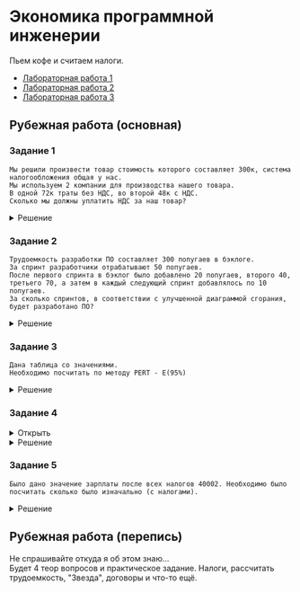 # Экономика программной инженерии
Пьем кофе и считаем налоги.

+ [Лабораторная работа 1](./LAB_1)
+ [Лабораторная работа 2](./LAB_2)
+ [Лабораторная работа 3](./LAB_3)

## Рубежная работа (основная)
### Задание 1
```
Мы решили произвести товар стоимость которого составляет 300к, система налогообложения общая у нас.
Мы используем 2 компании для производства нашего товара.
В одной 72к траты без НДС, во второй 48к с НДС.
Сколько мы должны уплатить НДС за наш товар?
```
<details>
  <summary>Решение</summary>

```
300к - без НДС, 60к будет НДС т.к. 20%
_____________________________________
72к и 48к - это входит в стоимость разработки выше.
48к - с НДС -> значит НДС = 48000 - 48000 / 1.2 = 8к
72к - без НДС -> значит НДС = 72000 * 0.2 = 14.4к
60к - 8к - 14.4к = 37.6к

Ответ: 37600
```
  
</details>

### Задание 2
```
Трудоемкость разработки ПО составляет 300 попугаев в бэклоге. 
За спринт разработчики отрабатывают 50 попугаев. 
После первого спринта в бэклог было добавлено 20 попугаев, второго 40, третьего 70, а затем в каждый следующий спринт добавлялось по 10 попугаев. 
За сколько спринтов, в соответствии с улучшенной диаграммой сгорания, будет разработано ПО?
```

<details>
  <summary>Решение</summary>

```
300 - (50 - 20) - (50 - 40) - (50 - 70) = 280 (уже 3 дня запомнили)
280 / (50 - 10) = 7 (еще дни запомнили)
7 + 3 = 10

Ответ: 10
```
  
</details>

### Задание 3
```
Дана таблица со значениями.
Необходимо посчитать по методу PERT - E(95%)
```

<details>
  <summary>Решение</summary>

```
E1 = (4 * 24 + 24 + 40) / 6 = 80 / 3
E2 = 52 / 3
E3 = 58 / 3
SUM_E = 190 / 3

CKO1 = (8 / 3)^2 = 64 / 9
CKO2 = (4)^2 = 16
CKO3 = (14 / 3)^2 = 196 / 9
SUM_CKO = sqrt(404 / 9) = 2 * sqrt(101) / 3

E(95%) = SUM_E + 2 * SUM_СКО = 190 / 3 + 2 * (2 * sqrt(101) / 3) = 76.73...

Ответ: 77
```
  
</details>

### Задание 4
<details>
  <summary>Открыть</summary>
  <img align="middle" alt="рубеж-4" src="./tests/img/test-4.jpg" /> 
</details>

<details>
  <summary>Решение</summary>

```
Задаток возвращается в двойном размере, то есть уже 400к.  
Так же штрафы не могу быть в сумме больше 10%.  
Если посчитать, то там 100000 по итогу штрафами все равно получится.  
Значит 100000 + 400000 = 500000

Ответ: 500000
```
  
</details>

### Задание 5
```
Было дано значение зарплаты после всех налогов 40002. Необходимо было посчитать сколько было изначально (с налогами).
```

<details>
  <summary>Решение</summary>

```
Нужно учитывать подоходных налог.
Налог на Фонды (дается в задании) + НДС.

Все перемножаем правильно и получаем ответ.

Ответ: 70900
```
  
</details>

## Рубежная работа (перепись)
Не спрашивайте откуда я об этом знаю...  
Будет 4 теор вопросов и практическое задание. Налоги, рассчитать трудоемкость, "Звезда", договоры и что-то ещё.
